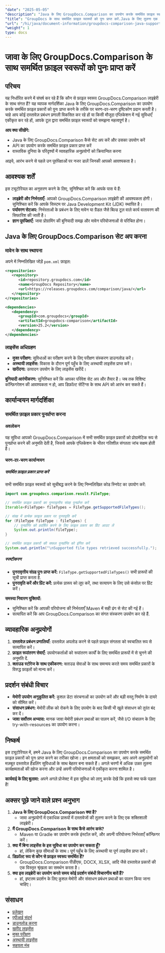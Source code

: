 ```yaml
---
"date": "2025-05-05"
"description": "Java के लिए GroupDocs.Comparison का उपयोग करके समर्थित फ़ाइल स्वरूपों को प्राप्त करना सीखें। अपने दस्तावेज़ प्रबंधन सिस्टम को बेहतर बनाने के लिए इस चरण-दर-चरण ट्यूटोरियल का पालन करें।"
"title": "GroupDocs के साथ समर्थित फ़ाइल स्वरूपों को पुनः प्राप्त करें.Java के लिए तुलना एक व्यापक गाइड"
"url": "/hi/java/document-information/groupdocs-comparison-java-supported-formats/"
"weight": 1
type: docs
---
```

# जावा के लिए GroupDocs.Comparison के साथ समर्थित फ़ाइल स्वरूपों को पुनः प्राप्त करें

## परिचय

यह निर्धारित करने में संघर्ष कर रहे हैं कि कौन से फ़ाइल स्वरूप GroupDocs.Comparison लाइब्रेरी के साथ संगत हैं? यह व्यापक मार्गदर्शिका Java के लिए GroupDocs.Comparison का उपयोग करके समर्थित फ़ाइल प्रकारों को पुनः प्राप्त करने के तरीके पर चरण-दर-चरण दृष्टिकोण प्रदान करती है। चाहे आप कोई दस्तावेज़ प्रबंधन प्रणाली विकसित कर रहे हों या किसी मौजूदा एप्लिकेशन में नई सुविधाएँ एकीकृत कर रहे हों, आपके टूल द्वारा समर्थित फ़ाइल स्वरूपों को समझना महत्वपूर्ण है।

**आप क्या सीखेंगे:**
- Java के लिए GroupDocs.Comparison कैसे सेट अप करें और उसका उपयोग करें
- API का उपयोग करके समर्थित फ़ाइल प्रकार प्राप्त करें
- वास्तविक दुनिया के परिदृश्यों में व्यावहारिक अनुप्रयोगों को क्रियान्वित करना

आइये, आरंभ करने से पहले उन पूर्वापेक्षाओं पर नजर डालें जिनकी आपको आवश्यकता है।

## आवश्यक शर्तें

इस ट्यूटोरियल का अनुसरण करने के लिए, सुनिश्चित करें कि आपके पास ये हैं:

- **लाइब्रेरी और निर्भरताएँ:** आपको GroupDocs.Comparison लाइब्रेरी की आवश्यकता होगी। सुनिश्चित करें कि आपके सिस्टम पर Java Development Kit (JDK) स्थापित है।
- **पर्यावरण सेटअप:** निर्भरताओं के प्रबंधन के लिए मावेन या ग्रैडल जैसे बिल्ड टूल वाले कार्य वातावरण की सिफारिश की जाती है।
- **ज्ञान पूर्वापेक्षाएँ:** जावा प्रोग्रामिंग की बुनियादी समझ और मावेन परियोजनाओं से परिचित होना।

## Java के लिए GroupDocs.Comparison सेट अप करना

### मावेन के साथ स्थापना

अपने में निम्नलिखित जोड़ें `pom.xml` फ़ाइल:

```xml
<repositories>
   <repository>
      <id>repository.groupdocs.com</id>
      <name>GroupDocs Repository</name>
      <url>https://releases.groupdocs.com/comparison/java/</url>
   </repository>
</repositories>

<dependencies>
   <dependency>
      <groupId>com.groupdocs</groupId>
      <artifactId>groupdocs-comparison</artifactId>
      <version>25.2</version>
   </dependency>
</dependencies>
```

### लाइसेंस अधिग्रहण

- **मुफ्त परीक्षण:** सुविधाओं का परीक्षण करने के लिए परीक्षण संस्करण डाउनलोड करें।
- **अस्थायी लाइसेंस:** विकास के दौरान पूर्ण पहुँच के लिए अस्थायी लाइसेंस प्राप्त करें।
- **खरीदना:** उत्पादन उपयोग के लिए लाइसेंस खरीदें।

**बुनियादी आरंभीकरण:**
सुनिश्चित करें कि आपका परिवेश सेट अप और तैयार है। जब तक विशिष्ट कॉन्फ़िगरेशन की आवश्यकता न हो, आप डिफ़ॉल्ट सेटिंग्स के साथ API को आरंभ कर सकते हैं।

## कार्यान्वयन मार्गदर्शिका

### समर्थित फ़ाइल प्रकार पुनर्प्राप्त करना

#### अवलोकन
यह सुविधा आपको GroupDocs.Comparison में सभी समर्थित फ़ाइल प्रकारों को प्रोग्रामेटिक रूप से पुनर्प्राप्त करने की अनुमति देती है, जिससे आपके एप्लिकेशन के भीतर गतिशील संगतता जांच सक्षम होती है।

#### चरण-दर-चरण कार्यान्वयन

##### समर्थित फ़ाइल प्रकार प्राप्त करें

सभी समर्थित फ़ाइल स्वरूपों को सूचीबद्ध करने के लिए निम्नलिखित कोड स्निपेट का उपयोग करें:

```java
import com.groupdocs.comparison.result.FileType;

// समर्थित फ़ाइल प्रकारों का पुनरावृत्तीय संग्रह पुनर्प्राप्त करें
Iterable<FileType> fileTypes = FileType.getSupportedFileTypes();

// संग्रह में प्रत्येक फ़ाइल प्रकार पर पुनरावृति करें
for (FileType fileType : fileTypes) {
    // पुनर्प्राप्ति को प्रदर्शित करने के लिए फ़ाइल प्रकार का प्रिंट आउट लें
    System.out.println(fileType);
}

// समर्थित फ़ाइल प्रकारों की सफल पुनर्प्राप्ति को इंगित करें
System.out.println("\nSupported file types retrieved successfully.");
```

##### स्पष्टीकरण
- **पुनरावृत्तीय संग्रह पुनः प्राप्त करें:** `FileType.getSupportedFileTypes()` सभी प्रारूपों की सूची प्राप्त करता है.
- **पुनरावृति करें और प्रिंट करें:** प्रत्येक प्रारूप को लूप करें, तथा सत्यापन के लिए उसे कंसोल पर प्रिंट करें।

**समस्या निवारण युक्तियों:**
- सुनिश्चित करें कि आपकी परियोजना की निर्भरताएँ Maven में सही ढंग से सेट की गई हैं।
- सत्यापित करें कि आप GroupDocs.Comparison का संगत संस्करण उपयोग कर रहे हैं.

## व्यावहारिक अनुप्रयोगों

1. **दस्तावेज़ प्रबंधन प्रणालियाँ:** दस्तावेज़ अपलोड करने से पहले फ़ाइल संगतता को स्वचालित रूप से सत्यापित करें।
2. **फ़ाइल रूपांतरण सेवाएँ:** उपयोगकर्ताओं को रूपांतरण कार्यों के लिए समर्थित प्रारूपों में से चुनने की अनुमति दें.
3. **क्लाउड स्टोरेज के साथ एकीकरण:** क्लाउड सेवाओं के साथ समन्वय करते समय समर्थित प्रकारों के विरुद्ध फ़ाइलों को मान्य करें।

## प्रदर्शन संबंधी विचार

- **मेमोरी उपयोग अनुकूलित करें:** कुशल डेटा संरचनाओं का उपयोग करें और बड़ी वस्तु निर्माण के दायरे को सीमित करें।
- **संसाधन प्रबंधन:** मेमोरी लीक को रोकने के लिए उपयोग के बाद किसी भी खुले संसाधन को तुरंत बंद कर दें।
- **जावा सर्वोत्तम अभ्यास:** मानक जावा मेमोरी प्रबंधन प्रथाओं का पालन करें, जैसे I/O संचालन के लिए try-with-resources का उपयोग करना।

## निष्कर्ष

इस ट्यूटोरियल में, हमने Java के लिए GroupDocs.Comparison का उपयोग करके समर्थित फ़ाइल प्रकारों को पुनः प्राप्त करने का तरीका खोजा। इन क्षमताओं को समझकर, आप अपने अनुप्रयोगों को मज़बूत दस्तावेज़ हैंडलिंग सुविधाओं के साथ बेहतर बना सकते हैं। अगले चरणों में अधिक उन्नत तुलना कार्यक्षमताओं की खोज करना और उन्हें अपनी परियोजनाओं में एकीकृत करना शामिल है।

**कार्यवाई के लिए बुलावा:** अपने अगले प्रोजेक्ट में इस सुविधा को लागू करके देखें कि इससे क्या फर्क पड़ता है!

## अक्सर पूछे जाने वाले प्रश्न अनुभाग

1. **Java के लिए GroupDocs.Comparison क्या है?**
   - जावा अनुप्रयोगों में एकाधिक प्रारूपों में दस्तावेजों की तुलना करने के लिए एक शक्तिशाली लाइब्रेरी।
2. **मैं GroupDocs.Comparison के साथ कैसे आरंभ करूं?**
   - Maven या Gradle का उपयोग करके इंस्टॉल करें, और अपनी परियोजना निर्भरताएँ कॉन्फ़िगर करें।
3. **क्या मैं बिना लाइसेंस के इस सुविधा का उपयोग कर सकता हूँ?**
   - हां, लेकिन कुछ सीमाओं के साथ। पूर्ण पहुँच के लिए अस्थायी या पूर्ण लाइसेंस प्राप्त करें।
4. **डिफ़ॉल्ट रूप से कौन से फ़ाइल स्वरूप समर्थित हैं?**
   - GroupDocs.Comparison पीडीएफ, DOCX, XLSX, आदि जैसे दस्तावेज़ प्रकारों की एक विस्तृत श्रृंखला का समर्थन करता है।
5. **क्या इस लाइब्रेरी का उपयोग करते समय कोई प्रदर्शन संबंधी विचारणीय बातें हैं?**
   - हां, इष्टतम प्रदर्शन के लिए कुशल मेमोरी और संसाधन प्रबंधन प्रथाओं का पालन किया जाना चाहिए।

## संसाधन

- [प्रलेखन](https://docs.groupdocs.com/comparison/java/)
- [एपीआई संदर्भ](https://reference.groupdocs.com/comparison/java/)
- [डाउनलोड करना](https://releases.groupdocs.com/comparison/java/)
- [खरीद लाइसेंस](https://purchase.groupdocs.com/buy)
- [मुफ्त परीक्षण](https://releases.groupdocs.com/comparison/java/)
- [अस्थायी लाइसेंस](https://purchase.groupdocs.com/temporary-license/)
- [सहयता मंच](https://forum.groupdocs.com/c/comparison)